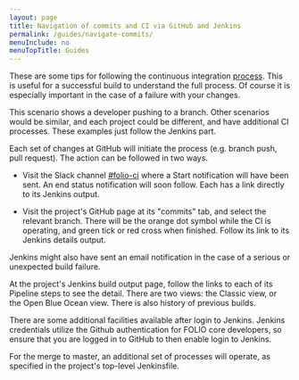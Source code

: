 ```yaml
---
layout: page
title: Navigation of commits and CI via GitHub and Jenkins
permalink: /guides/navigate-commits/
menuInclude: no
menuTopTitle: Guides
---
```


These are some tips for following the continuous integration [process](/guides/automation/).
This is useful for a successful build to understand the full process. Of course it is especially important in the case of a failure with your changes.

This scenario shows a developer pushing to a branch. Other scenarios would be similar, and each project could be different, and have additional CI processes. These examples just follow the Jenkins part.

Each set of changes at GitHub will initiate the process (e.g. branch push, pull request). The action can be followed in two ways.

* Visit the Slack channel [#folio-ci](/guidelines/which-forum/#slack) where a Start notification will have been sent.
An end status notification will soon follow. Each has a link directly to its Jenkins output.

* Visit the project's GitHub page at its "commits" tab, and select the relevant branch.
There will be the orange dot symbol while the CI is operating, and green tick or red cross when finished. Follow its link to its Jenkins details output.

Jenkins might also have sent an email notification in the case of a serious or unexpected build failure.

At the project's Jenkins build output page, follow the links to each of its Pipeline steps to see the detail. There are two views: the Classic view, or the Open Blue Ocean view. There is also history of previous builds.

There are some additional facilities available after login to Jenkins.
Jenkins credentials utilize the Github authentication for FOLIO core developers, so ensure that you are logged in to GitHub to then enable login to Jenkins.

For the merge to master, an additional set of processes will operate, as specified in the project's top-level Jenkinsfile.

